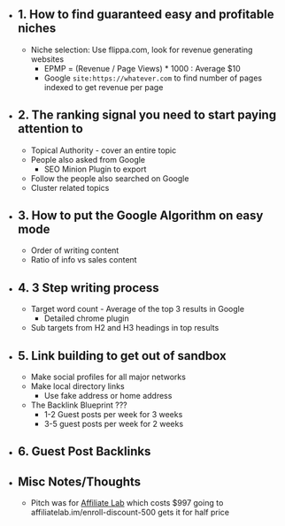 - ## 1. How to find guaranteed easy and profitable niches
	- Niche selection: Use flippa.com, look for revenue generating websites
		- EPMP = (Revenue / Page Views) * 1000 : Average $10
		- Google `site:https://whatever.com` to find number of pages indexed to get revenue per page
- ## 2. The ranking signal you need to start paying attention to
	- Topical Authority - cover an entire topic
	- People also asked from Google
		- SEO Minion Plugin to export
	- Follow the people also searched on Google
	- Cluster related topics
- ## 3. How to put the Google Algorithm on easy mode
	- Order of writing content
	- Ratio of info vs sales content
- ## 4. 3 Step writing process
	- Target word count - Average of the top 3 results in Google
		- Detailed chrome plugin
	- Sub targets from H2 and H3 headings in top results
- ## 5. Link building to get out of sandbox
	- Make social profiles for all major networks
	- Make local directory links
		- Use fake address or home address
	- The Backlink Blueprint ???
		- 1-2 Guest posts per week for 3 weeks
		- 3-5 guest posts per week for 2 weeks
- ## 6. Guest Post Backlinks
- ## Misc Notes/Thoughts
	- Pitch was for [Affiliate Lab](https://affiliatelab.im/) which costs $997 going to affiliatelab.im/enroll-discount-500 gets it for half price